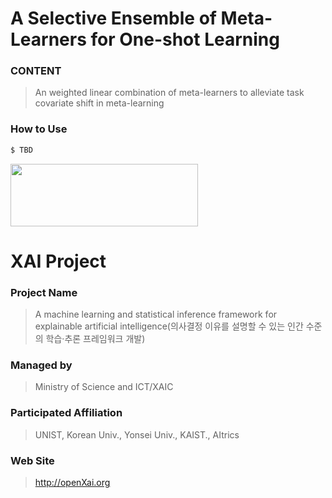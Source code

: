 # A Selective Ensemble of Meta-Learners for One-shot Learning

### **CONTENT**
> An weighted linear combination of meta-learners to alleviate task covariate shift in meta-learning
### **How to Use**

```bash
$ TBD
```

<img src="http://xai.unist.ac.kr/static/img/logos/XAIC_logo.png" width="300" height="100">

# XAI Project

### **Project Name**
> A machine learning and statistical inference framework for explainable artificial intelligence(의사결정 이유를 설명할 수 있는 인간 수준의 학습·추론 프레임워크 개발)
### **Managed by**
> Ministry of Science and ICT/XAIC
### **Participated Affiliation**
> UNIST, Korean Univ., Yonsei Univ., KAIST., AItrics
### **Web Site**
> <http://openXai.org>
